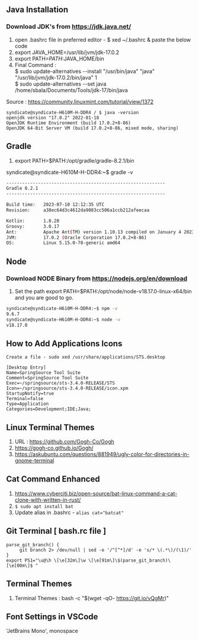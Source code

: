 ## Java Installation 
### Download JDK's from https://jdk.java.net/
1. open .bashrc file in preferred editor - $ xed ~/.bashrc & paste the below code 
2. export JAVA_HOME=/usr/lib/jvm/jdk-17.0.2
3. export PATH=$PATH:$JAVA_HOME/bin
4. Final Command :\
$ sudo update-alternatives --install "/usr/bin/java" "java" "/usr/lib/jvm/jdk-17.0.2/bin/java" 1\
$ sudo update-alternatives --set java /home/sbala/Documents/Tools/jdk-17/bin/java

Source : https://community.linuxmint.com/tutorial/view/1372

```
syndicate@syndicate-H610M-H-DDR4 / $ java -version
openjdk version "17.0.2" 2022-01-18
OpenJDK Runtime Environment (build 17.0.2+8-86)
OpenJDK 64-Bit Server VM (build 17.0.2+8-86, mixed mode, sharing)

```

## Gradle 
1. export PATH=$PATH:/opt/gradle/gradle-8.2.1/bin

syndicate@syndicate-H610M-H-DDR4:~$ gradle -v

```bash
------------------------------------------------------------
Gradle 8.2.1
------------------------------------------------------------

Build time:   2023-07-10 12:12:35 UTC
Revision:     a38ec64d3c4612da9083cc506a1ccb212afeecaa

Kotlin:       1.8.20
Groovy:       3.0.17
Ant:          Apache Ant(TM) version 1.10.13 compiled on January 4 2023
JVM:          17.0.2 (Oracle Corporation 17.0.2+8-86)
OS:           Linux 5.15.0-78-generic amd64
```

## Node 
### Download NODE Binary from https://nodejs.org/en/download

1. Set the path export PATH=$PATH:/opt/node/node-v18.17.0-linux-x64/bin and you are good to go.
   
```bash
syndicate@syndicate-H610M-H-DDR4:~$ npm -v
9.6.7
syndicate@syndicate-H610M-H-DDR4:~$ node -v
v18.17.0
```

## How to Add Applications Icons 

```
Create a file - sudo xed /usr/share/applications/STS.desktop

[Desktop Entry]
Name=SpringSource Tool Suite
Comment=SpringSource Tool Suite
Exec=~/springsource/sts-3.4.0-RELEASE/STS
Icon=~/springsource/sts-3.4.0-RELEASE/icon.xpm
StartupNotify=true
Terminal=false
Type=Application
Categories=Development;IDE;Java;
```

## Linux Terminal Themes

1. URL : https://github.com/Gogh-Co/Gogh
2. https://gogh-co.github.io/Gogh/
3. https://askubuntu.com/questions/881949/ugly-color-for-directories-in-gnome-terminal

## Cat Command Enhanced

1. https://www.cyberciti.biz/open-source/bat-linux-command-a-cat-clone-with-written-in-rust/
2. `$ sudo apt install bat`
3. Update alias in .bashrc - `alias cat="batcat"`

## Git Terminal [ bash.rc file ]

```
parse_git_branch() {
     git branch 2> /dev/null | sed -e '/^[^*]/d' -e 's/* \(.*\)/(\1)/'
}
export PS1="\u@\h \[\e[32m\]\w \[\e[91m\]\$(parse_git_branch)\[\e[00m\]$ "
```

## Terminal Themes 

1. Terminal Themes  :  bash -c "$(wget -qO- https://git.io/vQgMr)"

## Font Settings in VSCode

'JetBrains Mono', monospace
